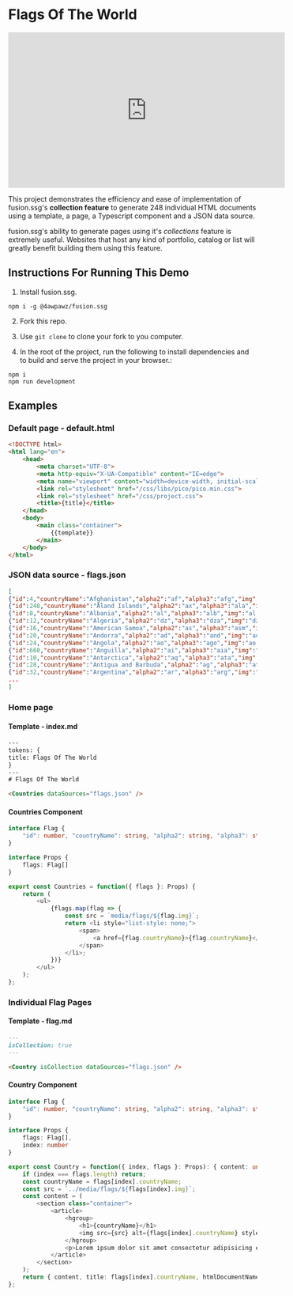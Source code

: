 # Flags Of The World

<iframe width="560" height="315" src="https://www.youtube.com/embed/PuoOGCEs1gk" title="YouTube video player" frameborder="0" allow="accelerometer; autoplay; clipboard-write; encrypted-media; gyroscope; picture-in-picture; web-share" allowfullscreen></iframe>

This project demonstrates the efficiency and ease of implementation of fusion.ssg's __collection feature__ to generate 248 individual HTML documents using a template, a page, a Typescript component and a JSON data source.

fusion.ssg's ability to generate pages using it's _collections_ feature is extremely useful. Websites that host any kind of portfolio, catalog or list will greatly benefit building them using this feature.

## Instructions For Running This Demo

1. Install fusion.ssg.
```shell
npm i -g @4awpawz/fusion.ssg
```

2. Fork this repo.

3. Use `git clone` to clone your fork to you computer.

4. In the root of the project, run the following to install dependencies and to build and serve the project in your browser.:
```shell
npm i
npm run development
```

## Examples

### Default page - default.html

```html
<!DOCTYPE html>
<html lang="en">
    <head>
        <meta charset="UTF-8">
        <meta http-equiv="X-UA-Compatible" content="IE=edge">
        <meta name="viewport" content="width=device-width, initial-scale=1.0">
        <link rel="stylesheet" href="/css/libs/pico/pico.min.css">
        <link rel="stylesheet" href="/css/project.css">
        <title>{title}</title>
    </head>
    <body>
        <main class="container">
            {{template}}
        </main>
    </body>
</html>
```

### JSON data source - flags.json

```json
[
{"id":4,"countryName":"Afghanistan","alpha2":"af","alpha3":"afg","img":"af.png"},
{"id":248,"countryName":"Åland Islands","alpha2":"ax","alpha3":"ala","img":"ax.png"},
{"id":8,"countryName":"Albania","alpha2":"al","alpha3":"alb","img":"al.png"},
{"id":12,"countryName":"Algeria","alpha2":"dz","alpha3":"dza","img":"dz.png"},
{"id":16,"countryName":"American Samoa","alpha2":"as","alpha3":"asm","img":"as.png"},
{"id":20,"countryName":"Andorra","alpha2":"ad","alpha3":"and","img":"ad.png"},
{"id":24,"countryName":"Angola","alpha2":"ao","alpha3":"ago","img":"ao.png"},
{"id":660,"countryName":"Anguilla","alpha2":"ai","alpha3":"aia","img":"ai.png"},
{"id":10,"countryName":"Antarctica","alpha2":"aq","alpha3":"ata","img":"aq.png"},
{"id":28,"countryName":"Antigua and Barbuda","alpha2":"ag","alpha3":"atg","img":"ag.png"},
{"id":32,"countryName":"Argentina","alpha2":"ar","alpha3":"arg","img":"ar.png"},
...
]
```

### Home page

#### Template - index.md

```html
---
tokens: {
title: Flags Of The World
}
---
# Flags Of The World

<Countries dataSources="flags.json" />
```
#### Countries Component

```Typescript
interface Flag {
    "id": number, "countryName": string, "alpha2": string, "alpha3": string, "img": string
}

interface Props {
    flags: Flag[]
}

export const Countries = function({ flags }: Props) {
    return (
        <ul>
            {flags.map(flag => {
                const src = `media/flags/${flag.img}`;
                return <li style="list-style: none;">
                    <span>
                        <a href={flag.countryName}>{flag.countryName}</a> <img src={src} alt={flag.countryName} style="width: 32px; height: 32px;" />
                    </span>
                </li>;
            })}
        </ul>
    );
};
```

### Individual Flag Pages

#### Template - flag.md

```md
---
isCollection: true
---

<Country isCollection dataSources="flags.json" />
```

#### Country Component

```Typescript
interface Flag {
    "id": number, "countryName": string, "alpha2": string, "alpha3": string, "img": string
}

interface Props {
    flags: Flag[],
    index: number
}

export const Country = function({ index, flags }: Props): { content: unknown, title: string, htmlDocumentName: string } | undefined {
    if (index === flags.length) return;
    const countryName = flags[index].countryName;
    const src = `../media/flags/${flags[index].img}`;
    const content = (
        <section class="container">
            <article>
                <hgroup>
                    <h1>{countryName}</h1>
                    <img src={src} alt={flags[index].countryName} style="width: 128px; height: 128px;" />
                </hgroup>
                <p>Lorem ipsum dolor sit amet consectetur adipisicing elit. Explicabo error velit voluptates impedit deserunt reprehenderit repudiandae dolor minima corrupti alias vero officia veritatis eveniet, molestias dolore adipisci in libero maxime!</p>
            </article>
        </section>
    );
    return { content, title: flags[index].countryName, htmlDocumentName: flags[index].countryName };
};
```
